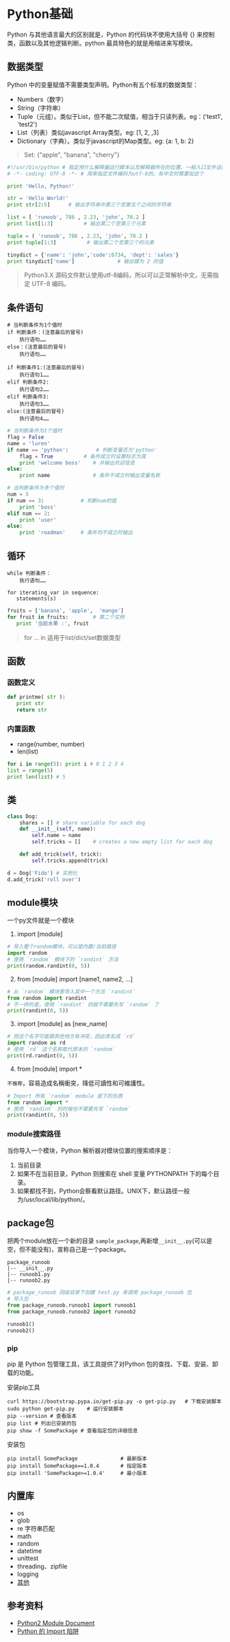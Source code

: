 # Python基础

Python 与其他语言最大的区别就是，Python 的代码块不使用大括号 {} 来控制类，函数以及其他逻辑判断。python 最具特色的就是用缩进来写模块。

## 数据类型

Python 中的变量赋值不需要类型声明。Python有五个标准的数据类型：
* Numbers（数字）
* String（字符串）
* Tuple（元组）。类似于List，但不能二次赋值，相当于只读列表。eg：('test1', 'test2')
* List（列表）类似javascript Array类型。eg: [1, 2, ,3]
* Dictionary（字典）。类似于javascript的Map类型。eg: {a: 1, b: 2}

> Set: {"apple", "banana", "cherry"}

``` python
#!/usr/bin/python # 指定用什么解释器运行脚本以及解释器所在的位置。一般入口文件设置，使得可以自执行文件
# -*- coding: UTF-8 -*- # 用来指定文件编码为utf-8的。有中文时需要加这个

print 'Hello, Python!'

str = 'Hello World!'
print str[2:5]      # 输出字符串中第三个至第五个之间的字符串

list = [ 'runoob', 786 , 2.23, 'john', 70.2 ]
print list[1:3]          # 输出第二个至第三个元素

tuple = ( 'runoob', 786 , 2.23, 'john', 70.2 )
print tuple[1:3]          # 输出第二个至第三个的元素

tinydict = {'name': 'john','code':6734, 'dept': 'sales'}
print tinydict['name']              # 输出键为 2 的值
```
> Python3.X 源码文件默认使用utf-8编码，所以可以正常解析中文，无需指定 UTF-8 编码。

## 条件语句

```
# 当判断条件为1个值时
if 判断条件：(注意最后的冒号)
    执行语句……
else：(注意最后的冒号)
    执行语句……
```

```
if 判断条件1:(注意最后的冒号)
    执行语句1……
elif 判断条件2:
    执行语句2……
elif 判断条件3:
    执行语句3……
else:(注意最后的冒号)
    执行语句4……
```

``` python
# 当判断条件为1个值时
flag = False
name = 'luren'
if name == 'python':         # 判断变量否为'python'
    flag = True          # 条件成立时设置标志为真
    print 'welcome boss'    # 并输出欢迎信息
else:
    print name              # 条件不成立时输出变量名称

# 当判断条件为多个值时
num = 5     
if num == 3:            # 判断num的值
    print 'boss'        
elif num == 2:
    print 'user'
else:
    print 'roadman'     # 条件均不成立时输出
```

## 循环

```
while 判断条件：
    执行语句……
```

```
for iterating_var in sequence:
   statements(s)
```

``` python
fruits = ['banana', 'apple',  'mango']
for fruit in fruits:        # 第二个实例
   print '当前水果 :', fruit
```

> for ... in 适用于list/dict/set数据类型

## 函数

### 函数定义

``` python
def printme( str ):
   print str
   return str
```

### 内置函数

* range(number, number)
* len(list)

``` python
for i in range(5): print i # 0 1 2 3 4
list = range(5)
print len(list) # 5
```

## 类

``` python
class Dog:
    shares = [] # share variable for each dog
    def __init__(self, name):
        self.name = name
        self.tricks = []    # creates a new empty list for each dog

    def add_trick(self, trick):
        self.tricks.append(trick)

d = Dog('Fido') # 实例化
d.add_trick('roll over')
```

## module模块

一个py文件就是一个模块

1. import [module]

``` python
# 导入整个random模块，可以是内置/当前路径
import random
# 使用 `random` 模块下的 `randint` 方法
print(random.randint(0, 5))
```

2. from [module] import [name1, name2, ...]
``` python
# 从 `random` 模块里导入其中一个方法 `randint`
from random import randint
# 不一样的是，使用 `randint` 的就不需要先写 `random` 了
print(randint(0, 5))
```

3. import [module] as [new_name]
``` python
# 但这个名字可能跟其他地方有冲突，因此改名成 `rd`
import random as rd
# 使用 `rd` 这个名称取代原本的 `random`
print(rd.randint(0, 5))
```

4. from [module] import *

`不推荐`，容易造成名稱衝突，降低可讀性和可維護性。
``` python
# Import 所有 `random` module 底下的东西
from random import *
# 使用 `randint` 的时候也不需要先写 `random`
print(randint(0, 5))
```

### module搜索路径

当你导入一个模块，Python 解析器对模块位置的搜索顺序是：

1. 当前目录
1. 如果不在当前目录，Python 则搜索在 shell 变量 PYTHONPATH 下的每个目录。
1. 如果都找不到，Python会察看默认路径。UNIX下，默认路径一般为/usr/local/lib/python/。

## package包

把两个module放在一个新的目录 `sample_package`,再新增`__init__.py`(可以是空，但不能没有)，宣称自己是一个package。
```
package_runoob
|-- __init__.py
|-- runoob1.py
|-- runoob2.py
```

``` python
# package_runoob 同级目录下创建 test.py 来调用 package_runoob 包
# 导入包
from package_runoob.runoob1 import runoob1
from package_runoob.runoob2 import runoob2

runoob1()
runoob2()
```

### pip
pip 是 Python 包管理工具，该工具提供了对Python 包的查找、下载、安装、卸载的功能。

安装pip工具
```
curl https://bootstrap.pypa.io/get-pip.py -o get-pip.py   # 下载安装脚本
sudo python get-pip.py    # 运行安装脚本
pip --version # 查看版本
pip list # 列出已安装的包
pip show -f SomePackage # 查看指定包的详细信息
```

安装包
```
pip install SomePackage              # 最新版本
pip install SomePackage==1.0.4       # 指定版本
pip install 'SomePackage>=1.0.4'     # 最小版本
```

## 内置库
* os
* glob
* re 字符串匹配
* math
* random
* datetime
* unittest
* threading、zipfile
* logging
* [其他](https://docs.python.org/2.7/library/index.html#library-index)

## 参考资料

* [Python2 Module Document](https://docs.python.org/2/tutorial/modules.html)
* [Python 的 Import 陷阱](https://medium.com/pyladies-taiwan/python-%E7%9A%84-import-%E9%99%B7%E9%98%B1-3538e74f57e3)
